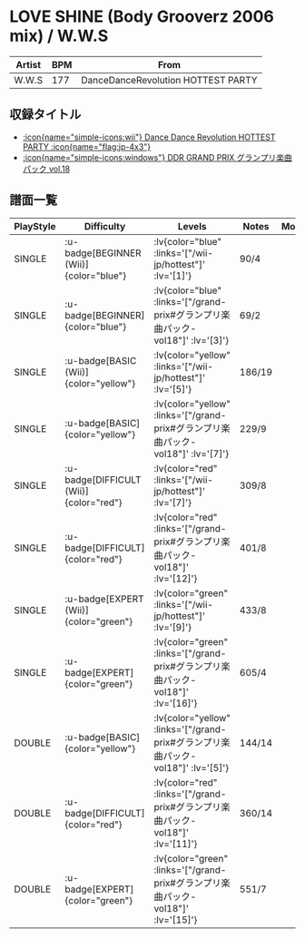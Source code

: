 # LOVE SHINE (Body Grooverz 2006 mix) / W.W.S

|Artist|BPM|From|
|------|---|----|
|W.W.S|177|DanceDanceRevolution HOTTEST PARTY|

## 収録タイトル

- [ :icon{name="simple-icons:wii"} Dance Dance Revolution HOTTEST PARTY :icon{name="flag:jp-4x3"} ](/wii-jp/hottest)
- [ :icon{name="simple-icons:windows"} DDR GRAND PRIX グランプリ楽曲パック vol.18](/grand-prix#グランプリ楽曲パック-vol18)

## 譜面一覧

|PlayStyle|Difficulty|Levels|Notes|Movie|
|---------|----------|------|-----|-----|
|SINGLE| :u-badge[BEGINNER (Wii)]{color="blue"} | :lv{color="blue" :links='["/wii-jp/hottest"]' :lv='[1]'} |90/4||
|SINGLE| :u-badge[BEGINNER]{color="blue"} | :lv{color="blue" :links='["/grand-prix#グランプリ楽曲パック-vol18"]' :lv='[3]'} |69/2||
|SINGLE| :u-badge[BASIC (Wii)]{color="yellow"} | :lv{color="yellow" :links='["/wii-jp/hottest"]' :lv='[5]'} |186/19||
|SINGLE| :u-badge[BASIC]{color="yellow"} | :lv{color="yellow" :links='["/grand-prix#グランプリ楽曲パック-vol18"]' :lv='[7]'} |229/9||
|SINGLE| :u-badge[DIFFICULT (Wii)]{color="red"} | :lv{color="red" :links='["/wii-jp/hottest"]' :lv='[7]'} |309/8||
|SINGLE| :u-badge[DIFFICULT]{color="red"} | :lv{color="red" :links='["/grand-prix#グランプリ楽曲パック-vol18"]' :lv='[12]'} |401/8||
|SINGLE| :u-badge[EXPERT (Wii)]{color="green"} | :lv{color="green" :links='["/wii-jp/hottest"]' :lv='[9]'} |433/8||
|SINGLE| :u-badge[EXPERT]{color="green"} | :lv{color="green" :links='["/grand-prix#グランプリ楽曲パック-vol18"]' :lv='[16]'} |605/4||
|DOUBLE| :u-badge[BASIC]{color="yellow"} | :lv{color="yellow" :links='["/grand-prix#グランプリ楽曲パック-vol18"]' :lv='[5]'} |144/14||
|DOUBLE| :u-badge[DIFFICULT]{color="red"} | :lv{color="red" :links='["/grand-prix#グランプリ楽曲パック-vol18"]' :lv='[11]'} |360/14||
|DOUBLE| :u-badge[EXPERT]{color="green"} | :lv{color="green" :links='["/grand-prix#グランプリ楽曲パック-vol18"]' :lv='[15]'} |551/7||
